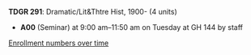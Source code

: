 **TDGR 291**: Dramatic/Lit&Thtre Hist, 1900- (4 units)

- **A00** (Seminar) at 9:00 am–11:50 am on Tuesday at GH 144 by staff

[Enrollment numbers over time](./TDGR291.tsv)
